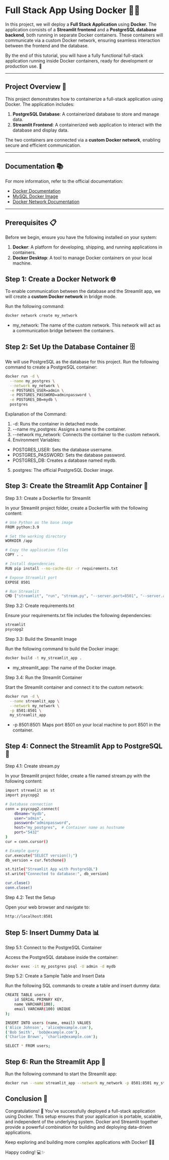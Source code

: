 # Full Stack App Using Docker 🐳🌐

In this project, we will deploy a **Full Stack Application** using **Docker**. The application consists of a **Streamlit frontend** and a **PostgreSQL database backend**, both running in separate Docker containers. These containers will communicate via a custom Docker network, ensuring seamless interaction between the frontend and the database.

By the end of this tutorial, you will have a fully functional full-stack application running inside Docker containers, ready for development or production use. 🚀

---

## Project Overview 📖

This project demonstrates how to containerize a full-stack application using Docker. The application includes:
1. **PostgreSQL Database**: A containerized database to store and manage data.
2. **Streamlit Frontend**: A containerized web application to interact with the database and display data.

The two containers are connected via a **custom Docker network**, enabling secure and efficient communication.

---

## Documentation 📚

For more information, refer to the official documentation:

- [Docker Documentation](https://docs.docker.com/)
- [MySQL Docker Image](https://hub.docker.com/_/mysql)
- [Docker Network Documentation](https://docs.docker.com/engine/network/)

---

## Prerequisites 📋

Before we begin, ensure you have the following installed on your system:

1. **Docker**: A platform for developing, shipping, and running applications in containers.
2. **Docker Desktop**: A tool to manage Docker containers on your local machine.


## Step 1: Create a Docker Network 🌐

To enable communication between the database and the Streamlit app, we will create a **custom Docker network** in bridge mode.

Run the following command:
```bash
docker network create my_network
```

* my_network: The name of the custom network.
This network will act as a communication bridge between the containers.

## Step 2: Set Up the Database Container 🗄️

We will use PostgreSQL as the database for this project. Run the following command to create a PostgreSQL container:

```bash
docker run -d \
  --name my_postgres \
  --network my_network \
  -e POSTGRES_USER=admin \
  -e POSTGRES_PASSWORD=adminpassword \
  -e POSTGRES_DB=mydb \
  postgres
```

Explanation of the Command:

1. -d: Runs the container in detached mode.
2. --name my_postgres: Assigns a name to the container.
3. --network my_network: Connects the container to the custom network.
4. Environment Variables:
* POSTGRES_USER: Sets the database username.
* POSTGRES_PASSWORD: Sets the database password.
* POSTGRES_DB: Creates a database named mydb.
5. postgres: The official PostgreSQL Docker image.

## Step 3: Create the Streamlit App Container 🐍

Step 3.1: Create a Dockerfile for Streamlit

In your Streamlit project folder, create a Dockerfile with the following content:

```bash
# Use Python as the base image
FROM python:3.9

# Set the working directory
WORKDIR /app

# Copy the application files
COPY . .

# Install dependencies
RUN pip install --no-cache-dir -r requirements.txt

# Expose Streamlit port
EXPOSE 8501

# Run Streamlit
CMD ["streamlit", "run", "stream.py", "--server.port=8501", "--server.address=0.0.0.0"]
```

Step 3.2: Create requirements.txt

Ensure your requirements.txt file includes the following dependencies:

```bash
streamlit
psycopg2
```

Step 3.3: Build the Streamlit Image

Run the following command to build the Docker image:

```bash
docker build -t my_streamlit_app .
```

* my_streamlit_app: The name of the Docker image.

Step 3.4: Run the Streamlit Container

Start the Streamlit container and connect it to the custom network:

```bash
docker run -d \
  --name streamlit_app \
  --network my_network \
  -p 8501:8501 \
  my_streamlit_app
```
* -p 8501:8501: Maps port 8501 on your local machine to port 8501 in the container.

## Step 4: Connect the Streamlit App to PostgreSQL 🔗

Step 4.1: Create stream.py

In your Streamlit project folder, create a file named stream.py with the following content:

```bash
import streamlit as st
import psycopg2

# Database connection
conn = psycopg2.connect(
    dbname="mydb",
    user="admin",
    password="adminpassword",
    host="my_postgres",  # Container name as hostname
    port="5432"
)
cur = conn.cursor()

# Example query
cur.execute("SELECT version();")
db_version = cur.fetchone()

st.title("Streamlit App with PostgreSQL")
st.write("Connected to database:", db_version)

cur.close()
conn.close()
```

Step 4.2: Test the Setup

Open your web browser and navigate to:

```bash
http://localhost:8501
```

## Step 5: Insert Dummy Data 📊

Step 5.1: Connect to the PostgreSQL Container

Access the PostgreSQL database inside the container:

```bash
docker exec -it my_postgres psql -U admin -d mydb
```

Step 5.2: Create a Sample Table and Insert Data

Run the following SQL commands to create a table and insert dummy data:

```bash
CREATE TABLE users (
    id SERIAL PRIMARY KEY,
    name VARCHAR(100),
    email VARCHAR(100) UNIQUE
);

INSERT INTO users (name, email) VALUES
('Alice Johnson', 'alice@example.com'),
('Bob Smith', 'bob@example.com'),
('Charlie Brown', 'charlie@example.com');

SELECT * FROM users;
```

## Step 6: Run the Streamlit App 🚀

Run the following command to start the Streamlit app:

```bash
docker run --name streamlit_app --network my_network -p 8501:8501 my_streamlit_app
```

## Conclusion 🎉

Congratulations! 🎉 You’ve successfully deployed a full-stack application using Docker. This setup ensures that your application is portable, scalable, and independent of the underlying system. Docker and Streamlit together provide a powerful combination for building and deploying data-driven applications.

Keep exploring and building more complex applications with Docker! 🚀🐳

Happy coding! 💻✨